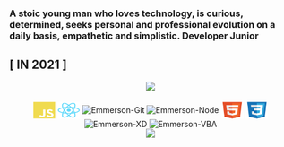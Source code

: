 ### A stoic young man who loves technology, is curious, determined, seeks personal and professional evolution on a daily basis, empathetic and simplistic. Developer Junior

<h2>         [ IN 2021 ]           </h2>


<div align="center">
  <img height="220em" display="block" src="https://github-readme-stats.vercel.app/api?username=sroliver202023&show_icons=true&theme=radical">

  <div style="display: inline_block"><br>
    <img align="center" alt="Emmerson-Js" height="30" width="40" src="https://raw.githubusercontent.com/devicons/devicon/master/icons/javascript/javascript-plain.svg">
    <img align="center" alt="Emmerson-React" height="30" width="40" src="https://raw.githubusercontent.com/devicons/devicon/master/icons/react/react-original.svg">
    <img align="center" alt="Emmerson-Git" height="30" width="40" src="https://upload.wikimedia.org/wikipedia/commons/6/62/Git-logo-orange.svg">
    <img align="center" alt="Emmerson-Node" height="30" width="40" src="https://upload.wikimedia.org/wikipedia/commons/d/d9/Node.js_logo.svg">
    <img align="center" alt="Emmerson-HTML" height="30" width="40" src="https://raw.githubusercontent.com/devicons/devicon/master/icons/html5/html5-original.svg">
    <img align="center" alt="Emmerson-CSS" height="30" width="40" src="https://raw.githubusercontent.com/devicons/devicon/master/icons/css3/css3-original.svg">
    <img align="center" alt="Emmerson-XD" height="30" width="40" src="https://upload.wikimedia.org/wikipedia/commons/c/c2/Adobe_XD_CC_icon.svg">
    <img align="center" alt="Emmerson-VBA" height="30" width="32" src="https://styles.redditmedia.com/t5_2rnlw/styles/communityIcon_z3kwah4z27c71.png?width=256&s=5bac38c05ef99a5cfe910cd79d94b0e9dbe15e6d">
  </div>
  
  <img height="220em" margin="2em" display="block" src="https://github-readme-stats.vercel.app/api/top-langs/?username=sroliver202023&show_icons=true&theme=radical">
 </div>
